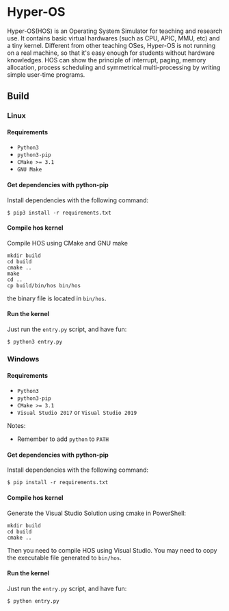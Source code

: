 # Hyper-OS

Hyper-OS(HOS) is an Operating System Simulator for teaching and research use. It contains basic virtual hardwares (such as CPU, APIC, MMU, etc) and a tiny kernel. Different from other teaching OSes, Hyper-OS is not running on a real machine, so that it's easy enough for students without hardware knowledges. HOS can show the principle of interrupt, paging, memory allocation, process scheduling and symmetrical multi-processing by writing simple user-time programs. 

## Build

### Linux
#### Requirements
- `Python3`
- `python3-pip`
- `CMake >= 3.1`
- `GNU Make`

#### Get dependencies with python-pip
Install dependencies with the following command:
```
$ pip3 install -r requirements.txt
```

#### Compile hos kernel
Compile HOS using CMake and GNU make
```
mkdir build
cd build
cmake ..
make
cd ..
cp build/bin/hos bin/hos
```

the binary file is located in `bin/hos`.

#### Run the kernel
Just run the `entry.py` script, and have fun:
```
$ python3 entry.py
```

### Windows
#### Requirements
- `Python3`
- `python3-pip`
- `CMake >= 3.1`
- `Visual Studio 2017` or `Visual Studio 2019`

Notes:
- Remember to add `python` to `PATH`

#### Get dependencies with python-pip
Install dependencies with the following command:
```
$ pip install -r requirements.txt
```

#### Compile hos kernel
Generate the Visual Studio Solution using cmake in PowerShell:
```
mkdir build
cd build
cmake ..
```
Then you need to compile HOS using Visual Studio. You may need to copy the executable file generated to `bin/hos`.

#### Run the kernel
Just run the `entry.py` script, and have fun:
```
$ python entry.py
```
